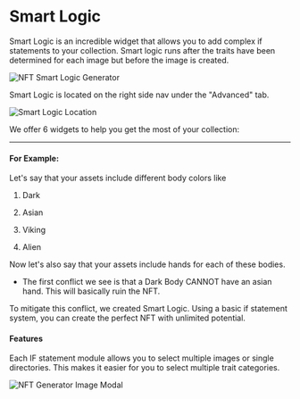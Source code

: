 # Smart Logic

Smart Logic is an incredible widget that allows you to add complex if statements to your collection.  Smart logic runs after the traits have been determined for each image but before the image is created.

![NFT Smart Logic Generator](https://s3.amazonaws.com/cdn.fardoss.com/docs_content/Smart%20Logic%20Basis.png)

Smart Logic is located on the right side nav under the "Advanced" tab.

![Smart Logic Location](https://s3.amazonaws.com/cdn.fardoss.com/docs_content/Smart%20Logic%20Location.png)

We offer 6 widgets to help you get the most of your collection:

---

#### For Example:

Let's say that your assets include different body colors like

1. Dark

2. Asian

3. Viking

4. Alien

Now let's also say that your assets include hands for each of these bodies. 

- The first conflict we see is that a Dark Body CANNOT have an asian hand. This will basically ruin the NFT. 

To mitigate this conflict, we created Smart Logic. Using a basic if statement system, you can create the perfect NFT with unlimited potential. 

#### Features

Each IF statement module allows you to select multiple images or single directories. This makes it easier for you to select multiple trait categories.

![NFT Generator Image Modal](https://s3.amazonaws.com/cdn.fardoss.com/docs_content/Smart%20Logic%20Image%20Popover.png)
